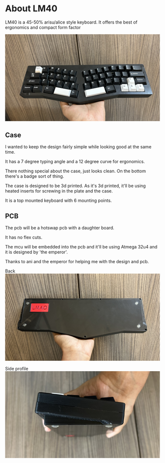 # About LM40
LM40 is a 45-50% arisu/alice style keyboard. It offers the best of ergonomics and compact form factor

![](https://github.com/anikodi0907/LM40/blob/main/Pictures/IMG-2585.jpg)

## Case
I wanted to keep the design fairly simple while looking good at the same time.

It has a 7 degree typing angle and a 12 degree curve for ergonomics.

There nothing special about the case, just looks clean. On the bottom there's a badge sort of thing. 

The case is designed to be 3d printed.
As it's 3d printed, it'll be using heated inserts for screwing in the plate and the case.

It is a top mounted keyboard with 6 mounting points. 


## PCB
The pcb will be a hotswap pcb with a daughter board. 

It has no flex cuts.

The mcu will be embedded into the pcb and it'll be using Atmega 32u4 and it is designed by 'the emperor'.

Thanks to ani and the emperor for helping me with the design and pcb.


Back
![](https://github.com/anikodi0907/LM40/blob/main/Pictures/IMG-2587.jpg)

Side profile
![](https://github.com/anikodi0907/LM40/blob/main/Pictures/IMG-2586.jpg)
